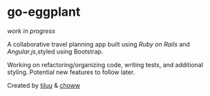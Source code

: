 # go-eggplant

*work in progress*

A collaborative travel planning app built using *Ruby on Rails* and *Angular.js*,styled using Bootstrap.

Working on refactoring/organizing code, writing tests, and additional styling. Potential new features to follow later.

Created by [tiluu](https://github.com/tiluu "tiluu") & [choww](https://github.com/choww "choww")
